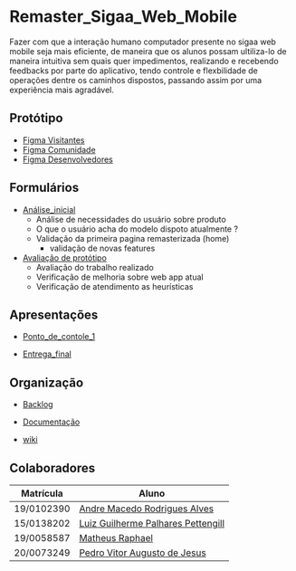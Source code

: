 # Remaster_Sigaa_Web_Mobile

Fazer com que a interação humano computador presente no sigaa web mobile seja mais eficiente, de maneira que os alunos possam ultiliza-lo de maneira intuitiva sem quais quer impedimentos, realizando e recebendo feedbacks por parte do aplicativo, tendo controle e flexbilidade de operações dentre os caminhos dispostos, passando assim por uma experiência mais agradável.

## Protótipo

- [Figma Visitantes](https://www.figma.com/file/gO6bjHQZ076LOLsilCS7lS/WebApp?node-id=0%3A1)
- [Figma Comunidade](https://www.figma.com/community/file/1128597933910678358)
- [Figma Desenvolvedores](https://www.figma.com/file/gO6bjHQZ076LOLsilCS7lS/WebApp?node-id=0%3A1)

## Formulários

- [Análise_inicial](https://forms.gle/BeJBzQ4ouoVEBWbC8)
  - Análise de necessidades do usuário sobre produto
  - O que o usuário acha do modelo dispoto atualmente ?
  - Validação da primeira pagina remasterizada (home)
    - validação de novas features
- [Avaliação de protótipo](https://forms.gle/xARWUoS1FkrqoCyB9)
  - Avaliação do trabalho realizado
  - Verificação de melhoria sobre web app atual
  - Verificação de atendimento as heurísticas

## Apresentações

- [Ponto_de_contole_1](https://www.canva.com/design/DAFEbzFUTfU/kV6DxPYuZHwM3o5jq7tz5w/view?utm_content=DAFEbzFUTfU&utm_campaign=designshare&utm_medium=link2&utm_source=sharebutton)

- [Entrega_final](https://www.canva.com/design/DAFMJrm6MeI/RmNmLjJTcIXWOeGTujbPfA/edit?utm_content=DAFMJrm6MeI&utm_campaign=designshare&utm_medium=link2&utm_source=sharebutton)

## Organização

- [Backlog](https://github.com/Peedrooo/Remaster_Sigaa_Web_Mobile/wiki/Product-backlog)

- [Documentação](https://github.com/Peedrooo/Remaster_Sigaa_Web_Mobile)

- [wiki](https://github.com/Peedrooo/Remaster_Sigaa_Web_Mobile/wiki)

## Colaboradores

| Matrícula | Aluno |
| -- | -- |
| 19/0102390 | [Andre Macedo Rodrigues Alves](https://github.com/andremralves) |
| 15/0138202 | [Luiz Guilherme Palhares Pettengill](https://github.com/luizpettengill)
| 19/0058587 | [Matheus Raphael](https://github.com/matheussalimdeoliveira) |
| 20/0073249 | [Pedro Vitor Augusto de Jesus](https://github.com/Peedrooo) |
